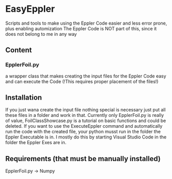 # EasyEppler
Scripts and tools to make using the Eppler Code easier and less error prone, plus enabling automization
The Eppler Code is NOT part of this, since it does not belong to me in any way

## Content
### EpplerFoil.py 
a wrapper class that makes creating the input files for the Eppler Code easy and can execute the Code
(!This requires proper placement of the files!)

## Installation
If you just wana create the input file nothing special is necessary just put all these files in a folder and work in that.
Currently only EpplerFoil.py is really of value, FoilClassShowcase.py is a tutorial on basic functions and could be deleted.
If you want to use the ExecuteEppler command and automatically run the code with the created file, your python musst run in
the folder the Eppler Executable is in. I mostly do this by starting Visual Studio Code in the folder the Eppler Exes are in.

## Requirements (that must be manually installed)
EpplerFoil.py -> Numpy